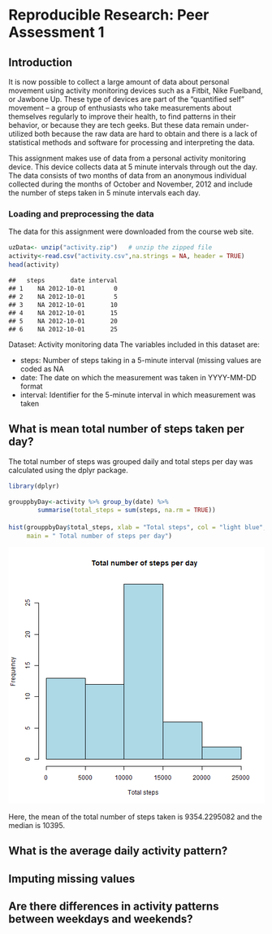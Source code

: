 Reproducible Research: Peer Assessment 1
================================================================================ 
## Introduction
It is now possible to collect a large amount of data about personal movement 
using activity monitoring devices such as a Fitbit, Nike Fuelband, or Jawbone 
Up. These type of devices are part of the “quantified self” movement – a group of enthusiasts who take measurements about themselves regularly to improve their health, to find patterns in their behavior, or because they are tech geeks. But these data remain under-utilized both because the raw data are hard to obtain and there is a lack of statistical methods and software for processing and interpreting the data.

This assignment makes use of data from a personal activity monitoring device. 
This device collects data at 5 minute intervals through out the day. The data consists of two months of data from an anonymous individual collected during the months of October and November, 2012 and include the number of steps taken in 5 minute intervals each day.

### Loading and preprocessing the data
The data for this assignment were downloaded from the course web site.


```r
uzData<- unzip("activity.zip")   # unzip the zipped file
activity<-read.csv("activity.csv",na.strings = NA, header = TRUE)
head(activity)
```

```
##   steps       date interval
## 1    NA 2012-10-01        0
## 2    NA 2012-10-01        5
## 3    NA 2012-10-01       10
## 4    NA 2012-10-01       15
## 5    NA 2012-10-01       20
## 6    NA 2012-10-01       25
```
Dataset: Activity monitoring data
The variables included in this dataset are:

- steps: Number of steps taking in a 5-minute interval (missing values are coded
as NA
- date: The date on which the measurement was taken in YYYY-MM-DD format
- interval: Identifier for the 5-minute interval in which measurement was taken

## What is mean total number of steps taken per day?
The total number of steps was grouped daily and total steps per day was calculated using the dplyr package.

```r
library(dplyr)
```

```r
grouppbyDay<-activity %>% group_by(date) %>%
        summarise(total_steps = sum(steps, na.rm = TRUE))

hist(grouppbyDay$total_steps, xlab = "Total steps", col = "light blue",
     main = " Total number of steps per day")
```

![plot of chunk steps](figure/steps-1.png)


Here, the mean of the total number of steps taken is 9354.2295082 and the median is 10395.

## What is the average daily activity pattern?



## Imputing missing values



## Are there differences in activity patterns between weekdays and weekends?
